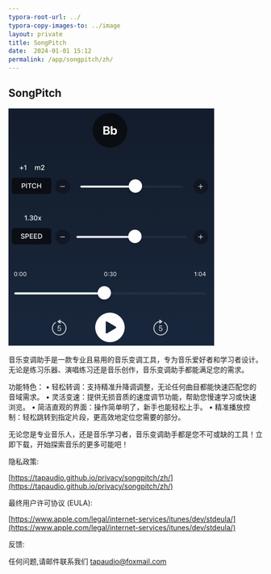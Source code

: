 ```yaml
---
typora-root-url: ../
typora-copy-images-to: ../image
layout: private
title: SongPitch
date:  2024-01-01 15:12
permalink: /app/songpitch/zh/
---
```


## SongPitch

<img src="/image/Xnip2025-01-18_13-35-42.png" alt="Xnip2025-01-18_13-35-42" style="zoom:50%;" />

音乐变调助手是一款专业且易用的音乐变调工具，专为音乐爱好者和学习者设计。无论是练习乐器、演唱练习还是音乐创作，音乐变调助手都能满足您的需求。

功能特色：
	•	轻松转调：支持精准升降调调整，无论任何曲目都能快速匹配您的音域需求。
	•	灵活变速：提供无损音质的速度调节功能，帮助您慢速学习或快速浏览。
	•	简洁直观的界面：操作简单明了，新手也能轻松上手。
	•	精准播放控制：轻松跳转到指定片段，更高效地定位您需要的部分。

无论您是专业音乐人，还是音乐学习者，音乐变调助手都是您不可或缺的工具！立即下载，开始探索音乐的更多可能吧！




隐私政策:  

[https://tapaudio.github.io/privacy/songpitch/zh/](https://tapaudio.github.io/privacy/songpitch/zh/)

最终用户许可协议 (EULA):

 [https://www.apple.com/legal/internet-services/itunes/dev/stdeula/](https://www.apple.com/legal/internet-services/itunes/dev/stdeula/)
 

反馈:

任何问题,请邮件联系我们  tapaudio@foxmail.com



